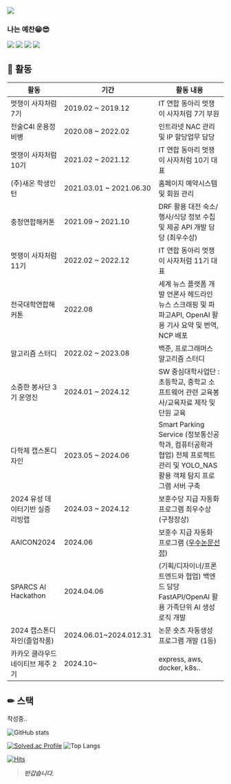 <img src="https://capsule-render.vercel.app/api?type=waving&color=auto&height=200&section=header&text=👋안녕👋&fontSize=45" />

### 나는 예찬😁😎

<a href="https://yeachan.tistory.com/" target="_blank"><img src="https://img.shields.io/badge/Tistory blog-ce4e24?style=flat-square&logo=blog&logoColor=white"/></a>
<a href="https://www.notion.so/imyeachan/e384a9dee1a148898a3bd4d1dbc88ae3?pvs=4" target="_blank"><img src="https://img.shields.io/badge/Notion-00c9f2?style=flat-square&logo=notion&logoColor=white"/></a>
<a href="https://github.com/dus001228" target="_blank"><img src="https://img.shields.io/badge/GitHub-2a2a2a?style=flat-square&logo=GigHub&logoColor=white"/></a>
<a href="https://www.instagram.com/yea._chan/?hl=ko" target="_blank"><img src="https://img.shields.io/badge/Instagram-a3669b?style=flat-square&logo=Instagram&logoColor=white"/></a>

## 🏃 활동 
|활동|기간|활동 내용|
|------|---|-----|
|멋쟁이 사자처럼 7기|2019.02 ~ 2019.12|IT 연합 동아리 멋쟁이 사자처럼 7기 부원|
|전술C4I 운용정비병|2020.08 ~ 2022.02|인트라넷 NAC 관리 및 IP 할당업무 담당| 
|멋쟁이 사자처럼 10기|2021.02 ~ 2021.12|IT 연합 동아리 멋쟁이 사자처럼 10기 대표|
|(주)새온 학생인턴|2021.03.01 ~ 2021.06.30|홈페이지 예약시스템 및 회원 관리|
|충청연합해커톤|2021.09 ~ 2021.10|DRF 활용 대전 숙소/행사/식당 정보 수집 및 제공 API 개발 담당 (최우수상)|
|멋쟁이 사자처럼 11기|2022.02 ~ 2022.12|IT 연합 동아리 멋쟁이 사자처럼 11기 대표|
|전국대학연합해커톤|2022.08|세계 뉴스 플랫폼 개발 언론사 헤드라인 뉴스 스크래핑 및 파파고API, OpenAI 활용 기사 요약 및 번역, NCP 배포|
|알고리즘 스터디|2022.02 ~ 2023.08|백준, 프로그래머스 알고리즘 스터디|
|소중한 봉사단 3기 운영진|2024.01 ~ 2024.12| SW 중심대학사업단 : 초등학교, 중학교 소프트웨어 관련 교육봉사/교육자료 제작 및 단원 교육|
|다학제 캡스톤디자인|2023.05 ~ 2024.06|Smart Parking Service (정보통신공학과, 컴퓨터공확과 협업) 전체 프로젝트 관리 및 YOLO_NAS 활용 객체 탐지 프로그램 서버 구축|
|2024 유성 데이터기반 실증 리빙랩|2024.03 ~ 2024.12|보훈수당 지급 자동화 프로그램 최우수상 (구청장상)|
|AAICON2024|2024.06| 보훈수 지급 자동화 프로그램 ([우수논문선정](https://aifrenz.org/notice/?q=YToxOntzOjEyOiJrZXl3b3JkX3R5cGUiO3M6MzoiYWxsIjt9&bmode=view&idx=45983422&t=board)) |
|SPARCS AI Hackathon|2024.04.06|(기획/디자이너/프론트엔드와 협업) 백엔드 담당 FastAPI/OpenAI 활용 가족단위 AI 생성 로직 개발|
|2024 캡스톤디자인(졸업작품)|2024.06.01~2024.012.31|논문 숏츠 자동생성 프로그램 개발 (1등)|
|카카오 클라우드 네이티브 제주 2기| 2024.10~ |express, aws, docker, k8s..| 

## ✏ 스택  
작성중..



![GitHub stats](https://github-readme-stats.vercel.app/api?username=happy-yeachan&show_icons=true)  

[![Solved.ac Profile](http://mazassumnida.wtf/api/generate_badge?boj=dus001228)](https://solved.ac/dus001228) ![Top Langs](https://github-readme-stats.vercel.app/api/top-langs/?username=happy-yeachan&layout=compact&theme=dark)

[![Hits](https://hits.seeyoufarm.com/api/count/incr/badge.svg?url=https%3A%2F%2Fgithub.com%2Fhappy-yeachan&count_bg=%2379C83D&title_bg=%23555555&icon=&icon_color=%23E7E7E7&title=visitors&edge_flat=false)](https://github.com/happy-yeachan) 

> ***반갑습니다.***
